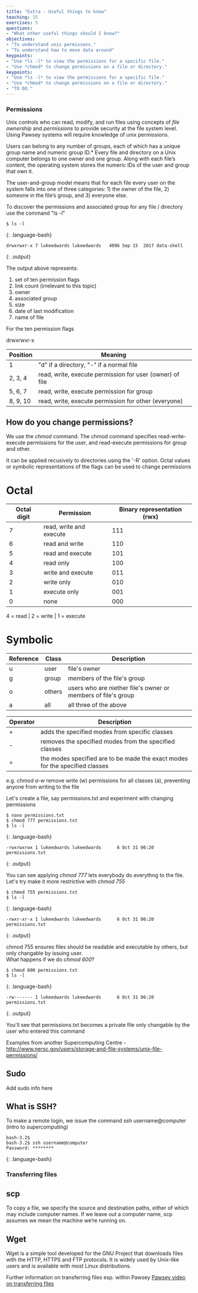 ```yaml
---
title: "Extra - Useful things to know"
teaching: 15
exercises: 5
questions:
- "What other useful things should I know?"
objectives:
- "To understand unix permissons."
- "To understand how to move data around"
keypoints:
- "Use *ls -l* to view the permissions for a specific file."
- "Use *chmod* to change permissions on a file or directory."
keypoints:
- "Use *ls -l* to view the permissions for a specific file."
- "Use *chmod* to change permissions on a file or directory."
- "TO DO."
---
```

### Permissions
Unix controls who can read, modify, and run files using concepts of *file ownership* and *permissions* to provide security at the file system level.  Using Pawsey systems will require knowledge of unix permissions.   

Users can belong to any number of groups, each of which has a unique group name and numeric group ID.* Every file and directory on a Unix computer belongs to one owner and one group. Along with each file’s content, the operating system stores the numeric IDs of the user and group that own it.

The user-and-group model means that for each file every user on the system falls into one of three categories: 1) the owner of the file, 2) someone in the file’s group, and 3) everyone else.

To discover the permissions and associated group for any file / directory use the command "ls -l" 

~~~
$ ls -l
~~~
{: .language-bash}

~~~
drwxrwxr-x 7 lukeedwards lukeedwards   4096 Sep 15  2017 data-shell
~~~
{: .output}


The output above represents:

1) set of ten permission flags
2) link count (irrelevant to this topic)
3) owner
4) associated group
5) size
6) date of last modification
7) name of file

For the ten permission flags

drwxrwxr-x

Position   |   Meaning
----|----
1	        |  "d" if a directory, "-" if a normal file
2, 3, 4	  |  read, write, execute permission for user (owner) of file
5, 6, 7	  |  read, write, execute permission for group
8, 9, 10	 |  read, write, execute permission for other (everyone)


## How do you change permissions?

We use the *chmod* command.  The chmod command specifies read-write-execute permissions for the user, and read-execute permissions for group and other.

It can be applied recusively to directories using the '-R' option.  Octal values or symbolic representations of the flags can be used to change permissions

# Octal

Octal digit | Permission | Binary representation (rwx)
--- | --- | ---
7 | read, write and execute | 111
6 | read and write | 110
5 | read and execute | 101
4 | read only | 100 
3 | write and execute | 011
2 | write only | 010
1 | execute only | 001
0 | none | 000

4 = read | 2 = write | 1 = execute

# Symbolic

| Reference | Class | Description |
| --- | --- | --- | 
| u | user | file's owner |
| g | group | members of the file's group |
| o | others | users who are niether file's owner or members of file's group |
| a | all | all three of the above |

| Operator | Description |
| --- | --- |
| + | adds the specified modes from specific classes |
| - | removes the specified modes from the specified classes |
| = | the modes specified are to be made the exact modes for the specified classes |

e.g. *chmod a-w* 
remove write (w) permissions for all classes (a), preventing anyone from writing to the file

Let's create a file, say permissions.txt and experiment with changing permissions

~~~
$ nano permissions.txt
$ chmod 777 permissions.txt
$ ls -l
~~~
{: .language-bash}

~~~
-rwxrwxrwx 1 lukeedwards lukeedwards      6 Oct 31 06:20 permissions.txt
~~~
{: .output}

You can see applying *chmod 777* lets everybody do everythng to the file.  Let's try make it more restrictive with *chmod 755* 

~~~
$ chmod 755 permissions.txt
$ ls -l
~~~
{: .language-bash}

~~~
-rwxr-xr-x 1 lukeedwards lukeedwards      6 Oct 31 06:20 permissions.txt
~~~
{: .output}

chmod 755 ensures files should be readable and executable by others, but only changable by issuing user.  
What happens if we do *chmod 600*?


~~~
$ chmod 600 permissions.txt
$ ls -l
~~~
{: .language-bash}

~~~
-rw------- 1 lukeedwards lukeedwards      6 Oct 31 06:20 permissions.txt
~~~
{: .output}

You'll see that permissions.txt becomes a private file only changable by the user who entered this command

Examples from another Supercomputing Centre - http://www.nersc.gov/users/storage-and-file-systems/unix-file-permissions/
 
## Sudo

Add sudo info here

## What is SSH?

To make a remote login, we issue the command ssh username@computer (intro to supercomputing)

~~~
bash-3.2$ 
bash-3.2$ ssh username@computer
Password: ********
~~~
{: .language-bash}



### Transferring files

## scp

To copy a file, we specify the source and destination paths, either of which may include computer names. If we leave out a computer name, scp assumes we mean the machine we’re running on.

## Wget

Wget is a simple tool developed for the GNU Project that downloads files with the HTTP, HTTPS and FTP protocols. It is widely used by Unix-like users and is available with most Linux distributions.

Further information on transferring files esp. within Pawsey 
[Pawsey video on transferring files](https://youtu.be/3drzw-4aZTg)


